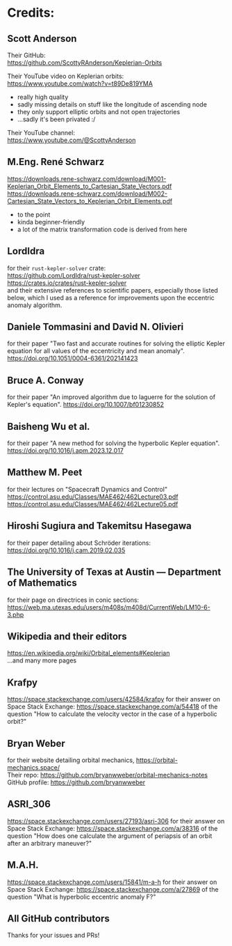 # Credits:

## Scott Anderson
Their GitHub:  
https://github.com/ScottyRAnderson/Keplerian-Orbits

Their YouTube video on Keplerian orbits:  
https://www.youtube.com/watch?v=t89De819YMA  
- really high quality
- sadly missing details on stuff like the longitude of ascending node
- they only support elliptic orbits and not open trajectories
- ...sadly it's been privated :/

Their YouTube channel:  
https://www.youtube.com/@ScottyAnderson

## M.Eng. René Schwarz
https://downloads.rene-schwarz.com/download/M001-Keplerian_Orbit_Elements_to_Cartesian_State_Vectors.pdf  
https://downloads.rene-schwarz.com/download/M002-Cartesian_State_Vectors_to_Keplerian_Orbit_Elements.pdf  
- to the point
- kinda beginner-friendly
- a lot of the matrix transformation code is derived from here

## LordIdra
for their `rust-kepler-solver` crate:  
https://github.com/LordIdra/rust-kepler-solver  
https://crates.io/crates/rust-kepler-solver  
and their extensive references to scientific papers, especially those listed below,
which I used as a reference for improvements upon the eccentric anomaly
algorithm.

## Daniele Tommasini and David N. Olivieri
for their paper "Two fast and accurate routines for solving the elliptic Kepler equation for all values of the eccentricity and mean anomaly".
https://doi.org/10.1051/0004-6361/202141423

## Bruce A. Conway
for their paper "An improved algorithm due to laguerre for the solution of Kepler's equation".
https://doi.org/10.1007/bf01230852

## Baisheng Wu et al.
for their paper "A new method for solving the hyperbolic Kepler equation".  
https://doi.org/10.1016/j.apm.2023.12.017

## Matthew M. Peet
for their lectures on "Spacecraft Dynamics and Control"
https://control.asu.edu/Classes/MAE462/462Lecture03.pdf
https://control.asu.edu/Classes/MAE462/462Lecture05.pdf

## Hiroshi Sugiura and Takemitsu Hasegawa 
for their paper detailing about Schröder iterations:
https://doi.org/10.1016/j.cam.2019.02.035

## The University of Texas at Austin — Department of Mathematics
for their page on directrices in conic sections:
https://web.ma.utexas.edu/users/m408s/m408d/CurrentWeb/LM10-6-3.php

## Wikipedia and their editors
https://en.wikipedia.org/wiki/Orbital_elements#Keplerian  
...and many more pages

## Krafpy
https://space.stackexchange.com/users/42584/krafpy
for their answer on Space Stack Exchange:
https://space.stackexchange.com/a/54418
of the question "How to calculate the velocity vector in the case of a hyperbolic orbit?"

## Bryan Weber
for their website detailing orbital mechanics, https://orbital-mechanics.space/  
Their repo: https://github.com/bryanwweber/orbital-mechanics-notes  
GitHub profile: https://github.com/bryanwweber

## ASRI_306
https://space.stackexchange.com/users/27193/asri-306
for their answer on Space Stack Exchange:
https://space.stackexchange.com/a/38316
of the question "How does one calculate the argument of periapsis of an orbit after an arbitrary maneuver?"

## M.A.H.
https://space.stackexchange.com/users/15841/m-a-h
for their answer on Space Stack Exchange:
https://space.stackexchange.com/a/27869
of the question "What is hyperbolic eccentric anomaly F?"

## All GitHub contributors
Thanks for your issues and PRs!